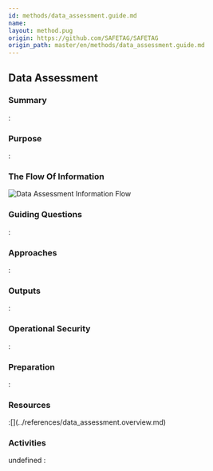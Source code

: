 ```yaml
---
id: methods/data_assessment.guide.md
name: 
layout: method.pug
origin: https://github.com/SAFETAG/SAFETAG
origin_path: master/en/methods/data_assessment.guide.md
---
```

## Data Assessment

### Summary
:[](../methods/data_assessment/summary.md)
### Purpose
:[](../methods/data_assessment/purpose.md)
### The Flow Of Information
![Data Assessment Information Flow](images/info_flows/data_assessment.svg)

### Guiding Questions
:[](../methods/data_assessment/guiding_questions.md)
### Approaches
:[](../methods/data_assessment/approaches.md)
### Outputs
:[](../methods/data_assessment/output.md)
### Operational Security
:[](../methods/data_assessment/operational_security.md)
### Preparation
:[](../methods/data_assessment/preparation.md)



### Resources
<div class="greybox">
:[](../references/data_assessment.overview.md)
</div>

### Activities

undefined
:[](../references/footnotes.md)
